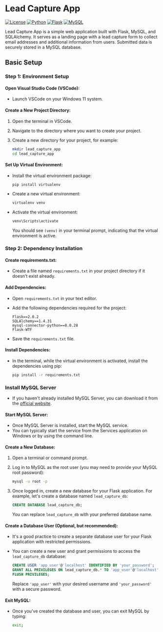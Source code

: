 # Lead Capture App

[![License](https://img.shields.io/badge/license-MIT-blue.svg)](https://opensource.org/licenses/MIT)
[![Python](https://img.shields.io/badge/python-v3.9-blue)](https://www.python.org/downloads/release/python-390/)
[![Flask](https://img.shields.io/badge/flask-v2.0-blue)](https://flask.palletsprojects.com/en/2.0.x/)
[![MySQL](https://img.shields.io/badge/mysql-v8.0-blue)](https://dev.mysql.com/downloads/mysql/)


<!-- Description of the Application -->
Lead Capture App is a simple web application built with Flask, MySQL, and SQLAlchemy. It serves as a landing page with a lead capture form to collect email addresses and additional information from users. Submitted data is securely stored in a MySQL database.

## Basic Setup

### Step 1: Environment Setup

#### Open Visual Studio Code (VSCode):

- Launch VSCode on your Windows 11 system.

#### Create a New Project Directory:

1. Open the terminal in VSCode.
2. Navigate to the directory where you want to create your project.
3. Create a new directory for your project, for example:

   ```bash
   mkdir lead_capture_app
   cd lead_capture_app
   ```

#### Set Up Virtual Environment:

- Install the virtual environment package:

  ```bash
  pip install virtualenv
  ```

- Create a new virtual environment:

  ```bash
  virtualenv venv
  ```

- Activate the virtual environment:

  ```bash
  venv\Scripts\activate
  ```

  You should see `(venv)` in your terminal prompt, indicating that the virtual environment is active.

### Step 2: Dependency Installation

#### Create requirements.txt:

- Create a file named `requirements.txt` in your project directory if it doesn't exist already.

#### Add Dependencies:

- Open `requirements.txt` in your text editor.
- Add the following dependencies required for the project:

  ```plaintext
  Flask==2.0.2
  SQLAlchemy==1.4.31
  mysql-connector-python==8.0.28
  Flask-WTF
  ```

- Save the `requirements.txt` file.

#### Install Dependencies:

- In the terminal, while the virtual environment is activated, install the dependencies using pip:

  ```bash
  pip install -r requirements.txt
  ```

### Install MySQL Server

- If you haven't already installed MySQL Server, you can download it from the [official website](https://dev.mysql.com/downloads/mysql/).

#### Start MySQL Server:

- Once MySQL Server is installed, start the MySQL service.
- You can typically start the service from the Services application on Windows or by using the command line.

#### Create a New Database:

1. Open a terminal or command prompt.
2. Log in to MySQL as the root user (you may need to provide your MySQL root password):

   ```bash
   mysql -u root -p
   ```

3. Once logged in, create a new database for your Flask application. For example, let's create a database named `lead_capture_db`:

   ```sql
   CREATE DATABASE lead_capture_db;
   ```

   You can replace `lead_capture_db` with your preferred database name.

#### Create a Database User (Optional, but recommended):

- It's a good practice to create a separate database user for your Flask application with restricted permissions.
- You can create a new user and grant permissions to access the `lead_capture_db` database:

  ```sql
  CREATE USER 'app_user'@'localhost' IDENTIFIED BY 'your_password';
  GRANT ALL PRIVILEGES ON lead_capture_db.* TO 'app_user'@'localhost';
  FLUSH PRIVILEGES;
  ```

  Replace `'app_user'` with your desired username and `'your_password'` with a secure password.

#### Exit MySQL:

- Once you've created the database and user, you can exit MySQL by typing:

  ```bash
  exit;
  ```
